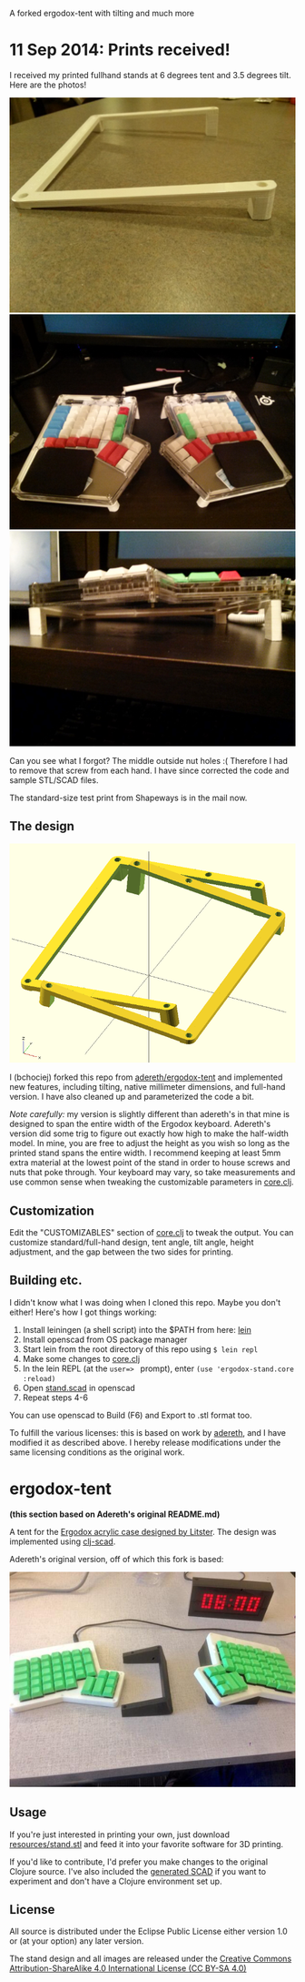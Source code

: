 A forked ergodox-tent with tilting and much more

# 11 Sep 2014: Prints received!

I received my printed fullhand stands at 6 degrees tent and 3.5 degrees tilt. Here are the photos!

![bare printed stands](resources/fullhand-printed.jpg)
![stands with ergodox on them](resources/fullhand-with-ergodox.jpg)
![underside shot](resources/fullhand-underside.jpg)

Can you see what I forgot? The middle outside nut holes :( Therefore I had to remove that screw from each hand. I have since corrected the code and sample STL/SCAD files.

The standard-size test print from Shapeways is in the mail now.

## The design
![design](resources/stand.png)

I (bchociej) forked this repo from [adereth/ergodox-tent](https://github.com/adereth/ergodox-tent) and implemented new features, including tilting, native millimeter dimensions, and full-hand version. I have also cleaned up and parameterized the code a bit.

*Note carefully:* my version is slightly different than adereth's in that mine is designed to span the entire width of the Ergodox keyboard. Adereth's version did some trig to figure out exactly how high to make the half-width model. In mine, you are free to adjust the height as you wish so long as the printed stand spans the entire width. I recommend keeping at least 5mm extra material at the lowest point of the stand in order to house screws and nuts that poke through. Your keyboard may vary, so take measurements and use common sense when tweaking the customizable parameters in [core.clj](src/ergodox_stand/core.clj).


## Customization
Edit the "CUSTOMIZABLES" section of [core.clj](src/ergodox_stand/core.clj) to tweak the output. You can customize standard/full-hand design, tent angle, tilt angle, height adjustment, and the gap between the two sides for printing.

## Building etc.
I didn't know what I was doing when I cloned this repo. Maybe you don't either! Here's how I got things working:

1.	Install leiningen (a shell script) into the $PATH from here: [lein](https://raw.githubusercontent.com/technomancy/leiningen/stable/bin/lein)
2.	Install openscad from OS package manager
3.	Start lein from the root directory of this repo using `$ lein repl`
4.	Make some changes to [core.clj](src/ergodox_stand/core.clj)
5.	In the lein REPL (at the `user=> ` prompt), enter `(use 'ergodox-stand.core :reload)`
6.	Open [stand.scad](resources/stand.scad) in openscad
7.	Repeat steps 4-6

You can use openscad to Build (F6) and Export to .stl format too.

To fulfill the various licenses: this is based on work by [adereth](https://github.com/adereth/), and I have modified it as described above. I hereby release modifications under the same licensing conditions as the original work.

# ergodox-tent
**(this section based on Adereth's original README.md)**

A tent for the [Ergodox acrylic case designed by Litster](http://deskthority.net/wiki/ErgoDox).  The design was implemented using [clj-scad](https://github.com/farrellm/scad-clj).

Adereth's original version, off of which this fork is based:

![adereth's printed version](resources/adereths-printed.jpg)

## Usage

If you're just interested in printing your own, just download [resources/stand.stl](resources/stand.stl) and feed it into your favorite software for 3D printing.

If you'd like to contribute, I'd prefer you make changes to the original Clojure source.  I've also included the [generated SCAD](resources/stand.scad) if you want to experiment and don't have a Clojure environment set up.

## License

All source is distributed under the Eclipse Public License either version 1.0 or (at
your option) any later version.

The stand design and all images are released under the [Creative Commons Attribution-ShareAlike 4.0 International License (CC BY-SA 4.0)](http://creativecommons.org/licenses/by-sa/4.0/)
